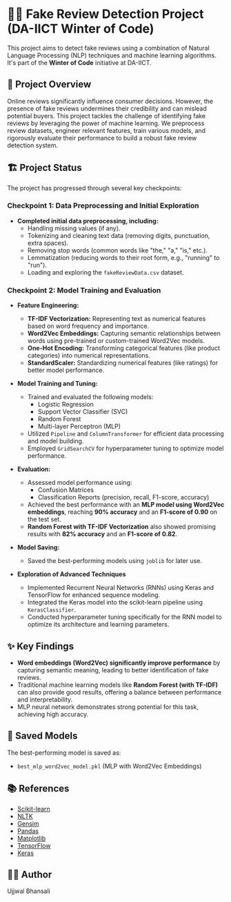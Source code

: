 # 🕵️‍♀️ Fake Review Detection Project (DA-IICT Winter of Code)

This project aims to detect fake reviews using a combination of Natural Language Processing (NLP) techniques and machine learning algorithms. It's part of the **Winter of Code** initiative at DA-IICT.

## 🚀 Project Overview

Online reviews significantly influence consumer decisions. However, the presence of fake reviews undermines their credibility and can mislead potential buyers. This project tackles the challenge of identifying fake reviews by leveraging the power of machine learning. We preprocess review datasets, engineer relevant features, train various models, and rigorously evaluate their performance to build a robust fake review detection system.

## 🏗️ Project Status

The project has progressed through several key checkpoints:

### **Checkpoint 1: Data Preprocessing and Initial Exploration**

-   **Completed initial data preprocessing, including:**
    -   Handling missing values (if any).
    -   Tokenizing and cleaning text data (removing digits, punctuation, extra spaces).
    -   Removing stop words (common words like "the," "a," "is," etc.).
    -   Lemmatization (reducing words to their root form, e.g., "running" to "run").
    -   Loading and exploring the `fakeReviewData.csv` dataset.

### **Checkpoint 2: Model Training and Evaluation**

-   **Feature Engineering:**
    -   **TF-IDF Vectorization:** Representing text as numerical features based on word frequency and importance.
    -   **Word2Vec Embeddings:** Capturing semantic relationships between words using pre-trained or custom-trained Word2Vec models.
    -   **One-Hot Encoding:** Transforming categorical features (like product categories) into numerical representations.
    -   **StandardScaler:** Standardizing numerical features (like ratings) for better model performance.

-   **Model Training and Tuning:**
    -   Trained and evaluated the following models:
        -   Logistic Regression
        -   Support Vector Classifier (SVC)
        -   Random Forest
        -   Multi-layer Perceptron (MLP)
    -   Utilized `Pipeline` and `ColumnTransformer` for efficient data processing and model building.
    -   Employed `GridSearchCV` for hyperparameter tuning to optimize model performance.

-   **Evaluation:**
    -   Assessed model performance using:
        -   Confusion Matrices
        -   Classification Reports (precision, recall, F1-score, accuracy)
    -   Achieved the best performance with an **MLP model using Word2Vec embeddings**, reaching **90% accuracy** and an **F1-score of 0.90** on the test set.
    -   **Random Forest with TF-IDF Vectorization** also showed promising results with **82% accuracy** and an **F1-score of 0.82**.

-   **Model Saving:**
    -   Saved the best-performing models using `joblib` for later use.

- **Exploration of Advanced Techniques**
    -   Implemented Recurrent Neural Networks (RNNs) using Keras and TensorFlow for enhanced sequence modeling.
    -   Integrated the Keras model into the scikit-learn pipeline using `KerasClassifier`.
    -   Conducted hyperparameter tuning specifically for the RNN model to optimize its architecture and learning parameters.



## ✨ Key Findings

-   **Word embeddings (Word2Vec) significantly improve performance** by capturing semantic meaning, leading to better identification of fake reviews.
-   Traditional machine learning models like **Random Forest (with TF-IDF)** can also provide good results, offering a balance between performance and interpretability.
-   MLP neural network demonstrates strong potential for this task, achieving high accuracy.


## 💾 Saved Models

The best-performing model is saved as:

-   `best_mlp_word2vec_model.pkl` (MLP with Word2Vec Embeddings)


## 📚 References

-   [Scikit-learn](https://scikit-learn.org/)
-   [NLTK](https://www.nltk.org/)
-   [Gensim](https://radimrehurek.com/gensim/)
-   [Pandas](https://pandas.pydata.org/)
-   [Matplotlib](https://matplotlib.org/)
-   [TensorFlow](https://www.tensorflow.org/)
-   [Keras](https://keras.io/)

## 🧑‍💻 Author

Ujjwal Bhansali